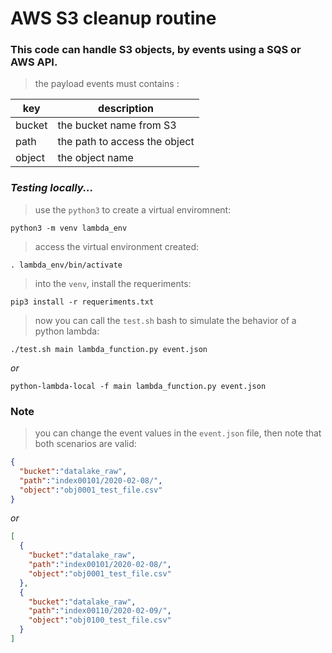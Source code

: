 # AWS S3 cleanup routine

### This code can handle S3 objects, by events using a SQS or AWS API.
> the payload events must contains :

| key | description |
| --- | --- |
| bucket | the bucket name from S3 |
| path | the path to access the object |
| object | the object name |

### <i>Testing locally...</i>
> use the `python3` to create a virtual enviromnent:
```
python3 -m venv lambda_env
```

> access the virtual environment created:
```
. lambda_env/bin/activate
```

> into the `venv`, install the requeriments:
```
pip3 install -r requeriments.txt
```

> now you can call the `test.sh` bash to simulate the behavior of a python lambda:
```
./test.sh main lambda_function.py event.json
```

*or*
```
python-lambda-local -f main lambda_function.py event.json
```

### Note
> you can change the event values in the `event.json` file, then note that both scenarios are valid:
```Json
{
  "bucket":"datalake_raw",
  "path":"index00101/2020-02-08/",
  "object":"obj0001_test_file.csv"
}
```
*or*
```Json
[
  {
    "bucket":"datalake_raw",
    "path":"index00101/2020-02-08/",
    "object":"obj0001_test_file.csv"
  },
  {
    "bucket":"datalake_raw",
    "path":"index00110/2020-02-09/",
    "object":"obj0100_test_file.csv"
  }
]
```
